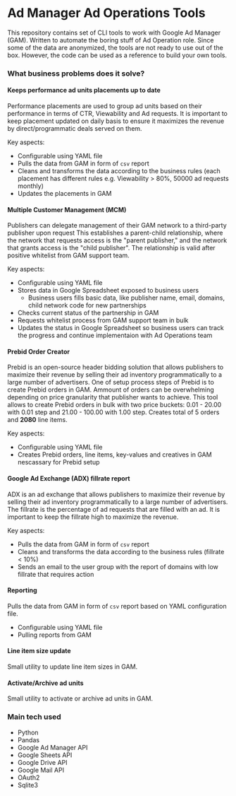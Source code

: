 # Ad Manager Ad Operations Tools
This repository contains set of CLI tools to work with Google Ad Manager (GAM). Written to automate the boring stuff of Ad Operation role. Since some of the data are anonymized, the tools are not ready to use out of the box. However, the code can be used as a reference to build your own tools.

### What business problems does it solve?

#### Keeps performance ad units placements up to date
Performance placements are used to group ad units based on their performance in terms of CTR, Viewability and Ad requests. It is important to keep placement updated on daily basis to ensure it maximizes the revenue by direct/programmatic deals served on them.

Key aspects:
- Configurable using YAML file
- Pulls the data from GAM in form of `csv` report
- Cleans and transforms the data according to the business rules (each placement has different rules e.g. Viewability > 80%, 50000 ad requests monthly)
- Updates the placements in GAM

#### Multiple Customer Management (MCM)
Publishers can delegate management of their GAM network to a third-party publisher upon request This establishes a parent-child relationship, where the network that requests access is the "parent publisher," and the network that grants access is the "child publisher". The relationship is valid after positive whitelist from GAM support team.

Key aspects:
- Configurable using YAML file
- Stores data in Google Spreadsheet exposed to business users
  - Business users fills basic data, like publisher name, email, domains, child network code for new partnerships
- Checks current status of the partnership in GAM
- Requests whitelist process from GAM support team in bulk
- Updates the status in Google Spreadsheet so business users can track the progress and continue implementaion with Ad Operations team

#### Prebid Order Creator
Prebid is an open-source header bidding solution that allows publishers to maximize their revenue by selling their ad inventory programmatically to a large number of advertisers. One of setup process steps of Prebid is to create Prebid orders in GAM. Ammount of orders can be overwhelming depending on price granularity that publisher wants to achieve. This tool allows to create Prebid orders in bulk with two price buckets: 0.01 - 20.00 with 0.01 step and 21.00 - 100.00 with 1.00 step. Creates total of 5 orders and **2080** line items.

Key aspects:
- Configurable using YAML file
- Creates Prebid orders, line items, key-values and creatives in GAM nescassary for Prebid setup

#### Google Ad Exchange (ADX) fillrate report
ADX is an ad exchange that allows publishers to maximize their revenue by selling their ad inventory programmatically to a large number of advertisers. The fillrate is the percentage of ad requests that are filled with an ad. It is important to keep the fillrate high to maximize the revenue.

Key aspects:
- Pulls the data from GAM in form of `csv` report
- Cleans and transforms the data according to the business rules (fillrate < 10%)
- Sends an email to the user group with the report of domains with low fillrate that requires action

#### Reporting
Pulls the data from GAM in form of `csv` report based on YAML configuration file.

- Configurable using YAML file
- Pulling reports from GAM

#### Line item size update
Small utility to update line item sizes in GAM.


#### Activate/Archive ad units
Small utility to activate or archive ad units in GAM.

### Main tech used
- Python
- Pandas
- Google Ad Manager API
- Google Sheets API
- Google Drive API
- Google Mail API
- OAuth2
- Sqlite3
